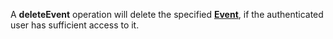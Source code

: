 A **deleteEvent** operation will delete the specified [**Event**](#tag/events), if the authenticated user has sufficient access to it.

